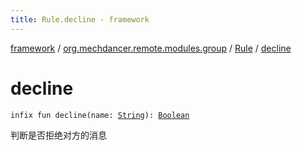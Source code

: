 ```yaml
---
title: Rule.decline - framework
---
```


[framework](../../index.html) / [org.mechdancer.remote.modules.group](../index.html) / [Rule](index.html) / [decline](./decline.html)

# decline

`infix fun decline(name: `[`String`](https://kotlinlang.org/api/latest/jvm/stdlib/kotlin/-string/index.html)`): `[`Boolean`](https://kotlinlang.org/api/latest/jvm/stdlib/kotlin/-boolean/index.html)

判断是否拒绝对方的消息

